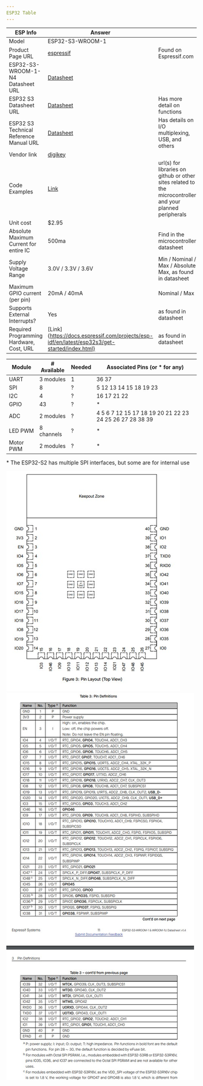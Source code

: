 ```yaml
---
ESP32 Table
---
```


| ESP Info                                      | Answer |                                                                                                      |
| --------------------------------------------- | ------ | --------------------------------------------------------------------------------------------------------- |
| Model                                         | ESP32-S3-WROOM-1      |           |
| Product Page URL                              | [espressif](https://www.espressif.com/en/products/modules)      | Found on Espressif.com                                                                                    |
| ESP32-S3-WROOM-1-N4 Datasheet URL             | [Datasheet](https://www.espressif.com/sites/default/files/documentation/esp32-s3-wroom-1_wroom-1u_datasheet_en.pdf)      |                                               |
| ESP32 S3 Datasheet URL                        | [Datasheet](https://www.espressif.com/sites/default/files/documentation/esp32-s3_datasheet_en.pdf)      | Has more detail on functions                                                                              |
| ESP32 S3 Technical Reference Manual URL       | [Datasheet](https://www.espressif.com/sites/default/files/documentation/esp32-s3_technical_reference_manual_en.pdf)      | Has details on I/O multiplexing, USB, and others                                                          |
| Vendor link                                   | [digikey](https://www.digikey.com/en/products/detail/espressif-systems/ESP32-S3-WROOM-1-N4/16162639?s=N4IgjCBcpgbFoDGUBmBDANgZwKYBoQB7KAbRACY4BWWAFhAF0CAHAFyhAGVWAnASwB2AcxABfAlXrQQySOmz4ipELADsVVQE4AHIxbtIXXoJHiVmhDNSZcBYpDK0ADJoDMbvSDYdu-YWIIwd0tZeVslB3ByTU1yck9vQ18TAPBaeOlQm0V7MlVyV21XeiYvAyM-UwJyKgykawU7ZUpyWEoE8uT-M3JVeEyG8NyKJ3JtdtLEipSzVyd%2B%2Brlspsig7U0NDp9jboJaWl0BpcaIsjAnJ1c%2BraSdqpANQ8WwnObtNRob6d2Qcaln5anFTqLTwSadO6pcYLKzHIbKD5aKhfLr3TSwZFHF4rMiFKjzJwoyFmHT-WHYoGSbRUTQQcHbSqpMDacYhQavVZExlmZlFNlwjm48hOVTaEr6BkzQIsslZE7DLTaXlcqXgHQWLGA4aEhg9WCaVT8ikK-G0Wkqn4AWggmvlyjAmicJTMltl7JxIE0zhqjBdmIBds51RA1Vorl9BEthtt8MisDmsFg2jwDqdvtEoiAA)      |                       |
| Code Examples                                 | [Link](https://github.com/ESP32DE/ESP32-S3-DevKitC-1https://github.com/ESP32DE/ESP32-S3-DevKitC-1)      | url(s) for libraries on github or other sites related to the microcontroller and your planned peripherals |
| Unit cost                                     | $2.95      |                                                                |
| Absolute Maximum Current for entire IC        | 500ma      | Find in the microcontroller datasheet                                                                     |
| Supply Voltage Range                          | 3.0V / 3.3V / 3.6V      | Min / Nominal / Max / Absolute Max, as found in datasheet                                                 |
| Maximum GPIO current <br> (per pin)           | 20mA / 40mA      | Nominal / Max                                                                                    |
| Supports External Interrupts?                 | Yes      | as found in datasheet                                                                                     |
| Required Programming Hardware, Cost, URL      | [Link]{https://docs.espressif.com/projects/esp-idf/en/latest/esp32s3/get-started/index.html}      | as found in datasheet                                                                                     |

| Module         | # Available | Needed | Associated Pins (or * for any) |
| -------------- | ----------- | ------ | ------------------------------ |
| UART           | 3 modules           | 1      | 36 37                              |
| SPI            | 8           | ?      | 5 12 13 14 15 18 19 23                              |
| I2C            | 4           | ?      | 16 17 21 22                              |
| GPIO           | 43          | ?      | *                              |
| ADC            | 2 modules           | ?      | 4 5 6 7 12 15 17 18 19 20 21 22 23 24 25 26 27 28 38 39                              |
| LED PWM        | 8 channels           | ?      | *                              |
| Motor PWM      | 2 modules           | ?      | *                              |



\* The ESP32-S2 has multiple SPI interfaces, but some are for internal use

![](ESP32-Pin-Layout.jpg)
![](ESP32-Pin-Diagram.jpg)
